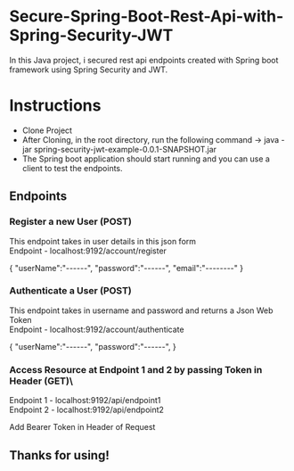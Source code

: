 # Secure-Spring-Boot-Rest-Api-with-Spring-Security-JWT

In this Java project, i secured rest api endpoints created with Spring boot framework using Spring Security and JWT.

# Instructions
- Clone Project
- After Cloning, in the root directory, run the following command -> java -jar spring-security-jwt-example-0.0.1-SNAPSHOT.jar
- The Spring boot application should start running and you can use a client to test the endpoints.


## Endpoints

### Register a new User (POST)
This endpoint takes in user details in this json form\
Endpoint - localhost:9192/account/register

{
  "userName":"------",
  "password":"------",
  "email":"--------"
}


### Authenticate a User (POST)
This endpoint takes in username and password and returns a Json Web Token\
Endpoint - localhost:9192/account/authenticate

{
  "userName":"------",
  "password":"------",
}

### Access Resource at Endpoint 1 and 2 by passing Token in Header (GET)\
Endpoint 1 - localhost:9192/api/endpoint1\
Endpoint 2 - localhost:9192/api/endpoint2

Add Bearer Token in Header of Request


## Thanks for using!
